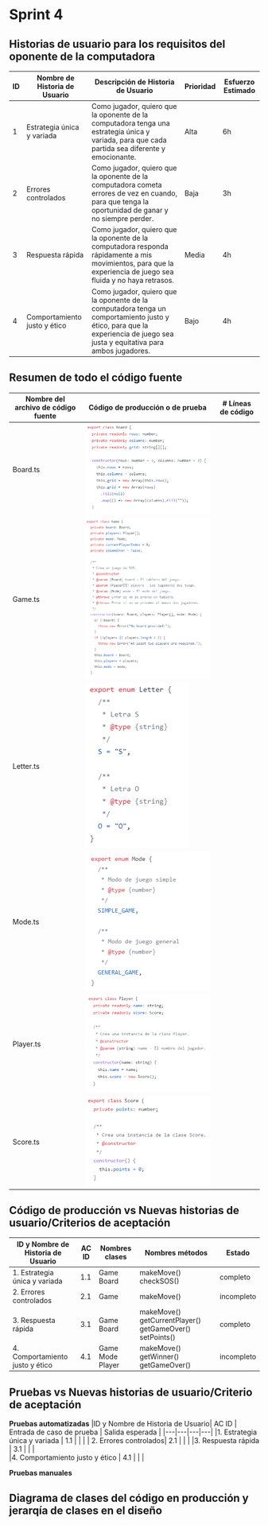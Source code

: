 # Sprint 4

## Historias de usuario para los requisitos del oponente de la computadora

|ID| Nombre de Historia de Usuario | Descripción de Historia de Usuario | Prioridad | Esfuerzo Estimado |
|---|---|---|---|---|
| 1| Estrategia única y variada| Como jugador, quiero que la oponente de la computadora tenga una estrategia única y variada, para que cada partida sea diferente y emocionante.| Alta | 6h | 
| 2 | Errores controlados |Como jugador, quiero que la oponente de la computadora cometa errores de vez en cuando, para que tenga la oportunidad de ganar y no siempre perder.  | Baja | 3h | 
| 3 | Respuesta rápida |Como jugador, quiero que la oponente de la computadora responda rápidamente a mis movimientos, para que la experiencia de juego sea fluida y no haya retrasos. | Media| 4h| 
| 4 | Comportamiento justo y ético| Como jugador, quiero que la oponente de la computadora tenga un comportamiento justo y ético, para que la experiencia de juego sea justa y equitativa para ambos jugadores.| Bajo | 4h | 

## Resumen de todo el código fuente

|Nombre del archivo de código fuente| Código de producción o de prueba | # Líneas de código | 
|---|---|---|
|Board.ts | ![Board](Imagenes/Board.png)| | 
| Game.ts| ![Game](Imagenes/Game.png)| | 
| Letter.ts| ![Letter](Imagenes/Letter.png)| | 
| Mode.ts|![Mode](Imagenes/Mode.png) | | 
|Player.ts |![Player](Imagenes/Player.png) | | 
|Score.ts | ![Score](Imagenes/Score.png)| | 

## Código de producción vs Nuevas historias de usuario/Criterios de aceptación

|ID y Nombre de Historia de Usuario| AC ID | Nombres clases | Nombres métodos | Estado |
|---|---|---|---|---|
|1. Estrategia única y variada | 1.1 | Game Board| makeMove() checkSOS()| completo|  
| 2. Errores controlados| 2.1 | Game | makeMove() | incompleto| 
|3. Respuesta rápida | 3.1 | Game Board |makeMove() getCurrentPlayer() getGameOver() setPoints()| completo |  
|4. Comportamiento justo y ético | 4.1 | Game Mode Player | makeMove() getWinner() getGameOver()| incompleto |  

## Pruebas vs Nuevas historias de usuario/Criterio de aceptación
**Pruebas automatizadas**
|ID y Nombre de Historia de Usuario| AC ID | Entrada de caso de prueba | Salida esperada | 
|---|---|---|---|
|1. Estrategia única y variada | 1.1 | | | 
| 2. Errores controlados| 2.1 | | | 
|3. Respuesta rápida | 3.1 | | |  
|4. Comportamiento justo y ético | 4.1 | | |  

**Pruebas manuales**

## Diagrama de clases del código en producción y jerarqía de clases en el diseño 


